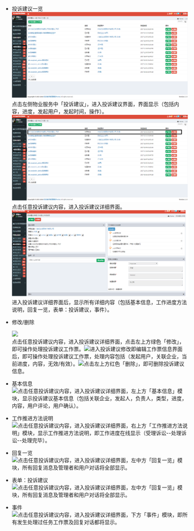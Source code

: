 * 投诉建议一览![](/assets/投诉意见.png)点击左侧物业服务中「投诉建议」，进入投诉建议界面，界面显示（包括内容，进度，发起用户，发起时间，操作）。![](/assets/投诉意见1.png)点击任意投诉建议内容，进入投诉建议详细界面。![](/assets/投诉意见2.png)进入投诉建议详细界面后，显示所有详细内容（包括基本信息，工作进度方法说明，回复一览，表单：投诉建议，事件）。

* 修改/删除

  ![](blob:https://www.gitbook.com/db3c4c2d-3243-402c-b7e1-9ed93b6cc9e1)  
  点击任意投诉建议内容，进入投诉建议详细界面，点击左上方绿色「修改」，即可操作处理投诉建议工作票。![](blob:https://www.gitbook.com/f328ef57-a534-4b58-bbbc-6367dc524ffd)进入投诉建议修改即编辑工作票信息界面后，即可操作处理投诉建议工作票，处理内容包括（发起用户，关联企业，当前进度，内容，无效/有效）。![](blob:https://www.gitbook.com/bd9d47cf-04db-4980-9ec7-777469508dfe)点击左上方红色「删除」，即可删除投诉建议信息。

* 基本信息  
  ![](blob:https://www.gitbook.com/17e94d8e-920c-4290-a65f-92fdc96f756a)点击任意投诉建议内容，进入投诉建议详细界面，左上方「基本信息」模块，显示投诉建议基本信息（包括关联企业，发起人，负责人，类型，进度，内容，用户评论，用户确认）。

* 工作推进方法说明  
  ![](blob:https://www.gitbook.com/f5be7380-d83a-4507-8f7b-12fcc0a82127)点击任意投诉建议内容，进入投诉建议详细界面，右上方「工作推进方法说明」模块，显示工作推进方法说明，即工作进度在线显示（受理诉讼--处理诉讼--处理完毕）。

* 回复一览  
  ![](blob:https://www.gitbook.com/f8e42abe-1b7b-469e-9cfc-96ec1c07b572)点击任意投诉建议内容，进入投诉建议详细界面，左中方「回复一览」模块，所有回复消息及管理者和用户对话将全部显示。

* 表单：投诉建议  
  ![](blob:https://www.gitbook.com/f8e42abe-1b7b-469e-9cfc-96ec1c07b572)点击任意投诉建议内容，进入投诉建议详细界面，左中方「回复一览」模块，所有回复消息及管理者和用户对话将全部显示。

* 事件  
  ![](blob:https://www.gitbook.com/8592499e-c890-498e-80f7-3ab0357251ed)点击任意投诉建议内容，进入投诉建议详细界面，下方「事件」模块，即所有发生处理过任务工作票及回复对话都将显示。



